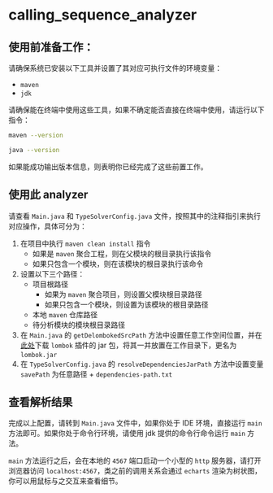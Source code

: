 # calling_sequence_analyzer
## 使用前准备工作：
请确保系统已安装以下工具并设置了其对应可执行文件的环境变量：
- `maven`
- `jdk`

请确保能在终端中使用这些工具，如果不确定能否直接在终端中使用，请运行以下指令：
```bash
maven --version

java --version
```
如果能成功输出版本信息，则表明你已经完成了这些前置工作。

## 使用此 analyzer
请查看 `Main.java` 和 `TypeSolverConfig.java` 文件，按照其中的注释指引来执行对应操作，具体可分为：
1. 在项目中执行 `maven clean install` 指令
   - 如果是 `maven` 聚合工程，则在父模块的根目录执行该指令
   - 如果只包含一个模块，则在该模块的根目录执行该命令
2. 设置以下三个路径：
   - 项目根路径
     - 如果为 `maven` 聚合项目，则设置父模块根目录路径
     - 如果只包含一个模块，则设置为该模块的根目录路径
   - 本地 `maven` 仓库路径
   - 待分析模块的模块根目录路径
3. 在 `Main.java` 的 `getDelombokedSrcPath` 方法中设置任意工作空间位置，并在[此处](https://projectlombok.org/download)下载 `lombok` 插件的 jar 包，将其一并放置在工作目录下，更名为 `lombok.jar`
4. 在 `TypeSolverConfig.java` 的 `resolveDependenciesJarPath` 方法中设置变量 `savePath` 为任意路径 + `dependencies-path.txt`

## 查看解析结果
完成以上配置，请转到 `Main.java` 文件中，如果你处于 IDE 环境，直接运行 `main` 方法即可。如果你处于命令行环境，请使用 jdk 提供的命令行命令运行 `main` 方法。

`main` 方法运行之后，会在本地的 `4567` 端口启动一个小型的 `http` 服务器，请打开浏览器访问 `localhost:4567`，类之前的调用关系会通过 `echarts` 渲染为树状图，你可以用鼠标与之交互来查看细节。
